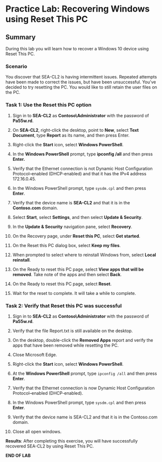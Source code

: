 # Practice Lab: Recovering Windows using Reset This PC

## Summary

During this lab you will learn how to recover a Windows 10 device using Reset This PC.

### Scenario

You discover that SEA-CL2 is having intermittent issues. Repeated attempts have been made to correct the issues, but have been unsuccessful. You've decided to try resetting the PC. You would like to still retain the user files on the PC.

### Task 1: Use the Reset this PC option

1. Sign in to **SEA-CL2** as **Contoso\\Administrator** with the password of **Pa55w.rd**.

2. On **SEA-CL2**, right-click the desktop, point to **New**, select **Text Document**, type **Report** as its name, and then press Enter.

3. Right-click the **Start** icon, select **Windows PowerShell**.

4. In the **Windows PowerShell** prompt, type **ipconfig /all** and then press **Enter.**

5. Verify that the Ethernet connection is not Dynamic Host Configuration Protocol–enabled (DHCP-enabled) and that it has the IPv4 address 172.16.0.45.

6. In the Windows PowerShell prompt, type `sysdm.cpl` and then press **Enter**.

7. Verify that the device name is **SEA-CL2** and that it is in the **Contoso.com** domain.

8. Select **Start**, select **Settings**, and then select **Update & Security**.

9. In the **Update & Security** navigation pane, select **Recovery**.

10. On the Recovery page, under **Reset this PC**, select **Get started**.

11. On the Reset this PC dialog box, select **Keep my files**.

12. When prompted to select where to reinstall Windows from, select **Local reinstall**.

13. On the Ready to reset this PC page, select **View apps that will be removed**. Take note of the apps and then select **Back**.

14. On the Ready to reset this PC page, select **Reset**.

15. Wait for the reset to complete. It will take a while to complete.

### Task 2: Verify that Reset this PC was successful

1. Sign in to **SEA-CL2** as **Contoso\\Administrator** with the password of **Pa55w.rd**.

2. Verify that the file Report.txt is still available on the desktop.

3. On the desktop, double-click the **Removed Apps** report and verify the apps that have been removed while resetting the PC.

4. Close Microsoft Edge.

5. Right-click the **Start** icon, select **Windows PowerShell**.

6. At the **Windows PowerShell** prompt, type `ipconfig /all` and then press **Enter**.

7. Verify that the Ethernet connection is now Dynamic Host Configuration Protocol–enabled (DHCP-enabled).

8. In the Windows PowerShell prompt, type `sysdm.cpl` and then press **Enter**.

9. Verify that the device name is SEA-CL2 and that it is in the Contoso.com domain.

10. Close all open windows.

**Results**: After completing this exercise, you will have successfully recovered SEA-CL2 by using Reset This PC.

**END OF LAB**

